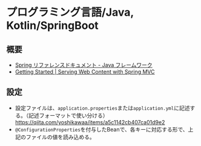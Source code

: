 # プログラミング言語/Java, Kotlin/SpringBoot

## 概要

- [Spring リファレンスドキュメント - Java フレームワーク](https://spring.pleiades.io/)
- [Getting Started | Serving Web Content with Spring MVC](https://spring.io/guides/gs/serving-web-content/)

## 設定

- 設定ファイルは、`application.properties`または`application.yml`に記述する。（記述フォーマットで使い分ける）
<https://qiita.com/yoshikawaa/items/a5c1142cb407ca01d9e2>
- `@ConfigurationProperties`を付与したBeanで、各キーに対応する形で、上記のファイルの値を読み込める。
